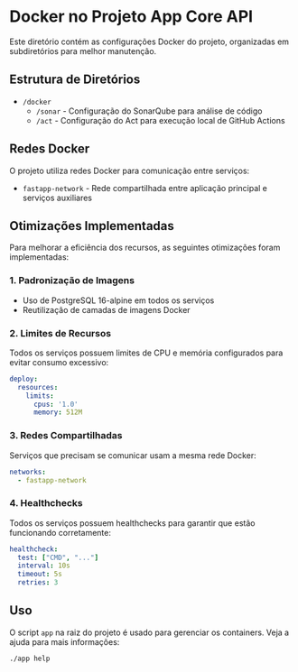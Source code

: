 # Docker no Projeto App Core API

Este diretório contém as configurações Docker do projeto, organizadas em subdiretórios para melhor manutenção.

## Estrutura de Diretórios

- `/docker`
  - `/sonar` - Configuração do SonarQube para análise de código
  - `/act` - Configuração do Act para execução local de GitHub Actions

## Redes Docker

O projeto utiliza redes Docker para comunicação entre serviços:

- `fastapp-network` - Rede compartilhada entre aplicação principal e serviços auxiliares

## Otimizações Implementadas

Para melhorar a eficiência dos recursos, as seguintes otimizações foram implementadas:

### 1. Padronização de Imagens

- Uso de PostgreSQL 16-alpine em todos os serviços
- Reutilização de camadas de imagens Docker

### 2. Limites de Recursos

Todos os serviços possuem limites de CPU e memória configurados para evitar consumo excessivo:

```yaml
deploy:
  resources:
    limits:
      cpus: '1.0'
      memory: 512M
```

### 3. Redes Compartilhadas

Serviços que precisam se comunicar usam a mesma rede Docker:

```yaml
networks:
  - fastapp-network
```

### 4. Healthchecks

Todos os serviços possuem healthchecks para garantir que estão funcionando corretamente:

```yaml
healthcheck:
  test: ["CMD", "..."]
  interval: 10s
  timeout: 5s
  retries: 3
```

## Uso

O script `app` na raiz do projeto é usado para gerenciar os containers. Veja a ajuda para mais informações:

```bash
./app help
```
